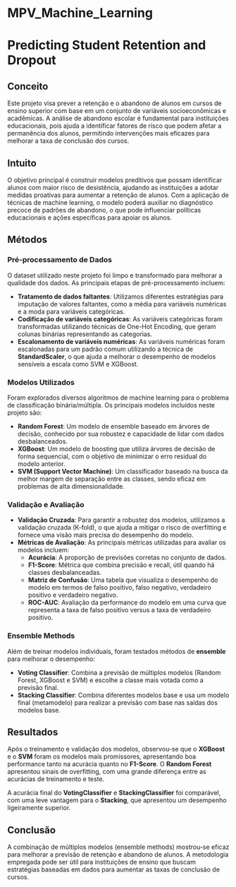 # MPV_Machine_Learning

# Predicting Student Retention and Dropout

## Conceito
Este projeto visa prever a retenção e o abandono de alunos em cursos de ensino superior com base em um conjunto de variáveis socioeconômicas e acadêmicas. A análise de abandono escolar é fundamental para instituições educacionais, pois ajuda a identificar fatores de risco que podem afetar a permanência dos alunos, permitindo intervenções mais eficazes para melhorar a taxa de conclusão dos cursos.

## Intuito
O objetivo principal é construir modelos preditivos que possam identificar alunos com maior risco de desistência, ajudando as instituições a adotar medidas proativas para aumentar a retenção de alunos. Com a aplicação de técnicas de machine learning, o modelo poderá auxiliar no diagnóstico precoce de padrões de abandono, o que pode influenciar políticas educacionais e ações específicas para apoiar os alunos.

## Métodos

### Pré-processamento de Dados
O dataset utilizado neste projeto foi limpo e transformado para melhorar a qualidade dos dados. As principais etapas de pré-processamento incluem:
- **Tratamento de dados faltantes**: Utilizamos diferentes estratégias para imputação de valores faltantes, como a média para variáveis numéricas e a moda para variáveis categóricas.
- **Codificação de variáveis categóricas**: As variáveis categóricas foram transformadas utilizando técnicas de One-Hot Encoding, que geram colunas binárias representando as categorias.
- **Escalonamento de variáveis numéricas**: As variáveis numéricas foram escalonadas para um padrão comum utilizando a técnica de **StandardScaler**, o que ajuda a melhorar o desempenho de modelos sensíveis a escala como SVM e XGBoost.

### Modelos Utilizados
Foram explorados diversos algoritmos de machine learning para o problema de classificação binária/múltipla. Os principais modelos incluídos neste projeto são:

- **Random Forest**: Um modelo de ensemble baseado em árvores de decisão, conhecido por sua robustez e capacidade de lidar com dados desbalanceados.
- **XGBoost**: Um modelo de boosting que utiliza árvores de decisão de forma sequencial, com o objetivo de minimizar o erro residual do modelo anterior.
- **SVM (Support Vector Machine)**: Um classificador baseado na busca da melhor margem de separação entre as classes, sendo eficaz em problemas de alta dimensionalidade.

### Validação e Avaliação
- **Validação Cruzada**: Para garantir a robustez dos modelos, utilizamos a validação cruzada (K-fold), o que ajuda a mitigar o risco de overfitting e fornece uma visão mais precisa do desempenho do modelo.
- **Métricas de Avaliação**: As principais métricas utilizadas para avaliar os modelos incluem:
  - **Acurácia**: A proporção de previsões corretas no conjunto de dados.
  - **F1-Score**: Métrica que combina precisão e recall, útil quando há classes desbalanceadas.
  - **Matriz de Confusão**: Uma tabela que visualiza o desempenho do modelo em termos de falso positivo, falso negativo, verdadeiro positivo e verdadeiro negativo.
  - **ROC-AUC**: Avaliação da performance do modelo em uma curva que representa a taxa de falso positivo versus a taxa de verdadeiro positivo.

### Ensemble Methods
Além de treinar modelos individuais, foram testados métodos de **ensemble** para melhorar o desempenho:
- **Voting Classifier**: Combina a previsão de múltiplos modelos (Random Forest, XGBoost e SVM) e escolhe a classe mais votada como a previsão final.
- **Stacking Classifier**: Combina diferentes modelos base e usa um modelo final (metamodelo) para realizar a previsão com base nas saídas dos modelos base.

## Resultados
Após o treinamento e validação dos modelos, observou-se que o **XGBoost** e o **SVM** foram os modelos mais promissores, apresentando boa performance tanto na acurácia quanto no **F1-Score**. O **Random Forest** apresentou sinais de overfitting, com uma grande diferença entre as acurácias de treinamento e teste.

A acurácia final do **VotingClassifier** e **StackingClassifier** foi comparável, com uma leve vantagem para o **Stacking**, que apresentou um desempenho ligeiramente superior.

## Conclusão
A combinação de múltiplos modelos (ensemble methods) mostrou-se eficaz para melhorar a previsão de retenção e abandono de alunos. A metodologia empregada pode ser útil para instituições de ensino que buscam estratégias baseadas em dados para aumentar as taxas de conclusão de cursos.
